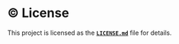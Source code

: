# ©️ License

This project is licensed as the [**`LICENSE.md`**](https://github.com/{{cookiecutter.repo_owner}}/{{cookiecutter.repo_name}}/blob/main/LICENSE.txt) file for details.
